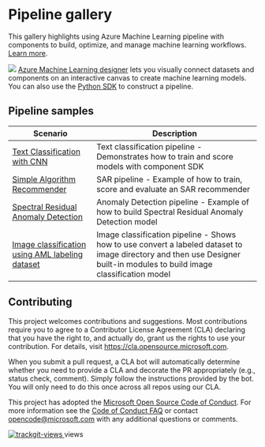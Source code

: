 # Pipeline gallery
This gallery highlights using Azure Machine Learning pipeline with components to build, optimize, and manage machine learning workflows. [Learn more](https://docs.microsoft.com/en-us/azure/machine-learning/concept-ml-pipelines).


![](https://docs.microsoft.com/en-us/azure/machine-learning/media/concept-designer/designer-drag-and-drop.gif)
[Azure Machine Learning designer](https://azure.microsoft.com/services/machine-learning/designer/) lets you visually connect datasets and components on an interactive canvas to create machine learning models. You can also use the [Python SDK](https://docs.microsoft.com/python/api/overview/azure/ml/?view=azure-ml-py) to construct a pipeline.

## Pipeline samples

| Scenario |  Description |
| --- | --- |
| [Text Classification with CNN](./pipelines/textcnn-pipeline/README.md) | Text classification pipeline - Demonstrates how to train and score models with component SDK 
| [Simple Algorithm Recommender](./pipelines/sar-pipeline/README.md) | SAR pipeline - Example of how to train, score and evaluate an SAR recommender 
| [Spectral Residual Anomaly Detection](./pipelines/ad-pipeline/README.md) | Anomaly Detection pipeline - Example of how to build Spectral Residual Anomaly Detection model 
| [Image classification using AML labeling dataset](./pipelines/labeling-image-classification-pipeline/README.md) | Image classification pipeline - Shows how to use convert a labeled dataset to image directory and then use Designer built-in modules to build image classification model|

## Contributing

This project welcomes contributions and suggestions.  Most contributions require you to agree to a
Contributor License Agreement (CLA) declaring that you have the right to, and actually do, grant us
the rights to use your contribution. For details, visit https://cla.opensource.microsoft.com.

When you submit a pull request, a CLA bot will automatically determine whether you need to provide
a CLA and decorate the PR appropriately (e.g., status check, comment). Simply follow the instructions
provided by the bot. You will only need to do this once across all repos using our CLA.

This project has adopted the [Microsoft Open Source Code of Conduct](https://opensource.microsoft.com/codeofconduct/).
For more information see the [Code of Conduct FAQ](https://opensource.microsoft.com/codeofconduct/faq/) or
contact [opencode@microsoft.com](mailto:opencode@microsoft.com) with any additional questions or comments.

<a href="https://trackgit.com">
<img src="https://sfy.cx/u/oFt" alt="trackgit-views" />
</a> views